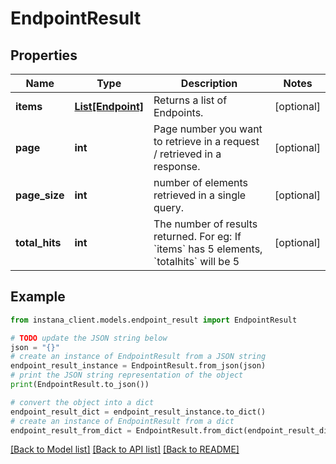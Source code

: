 # EndpointResult


## Properties

Name | Type | Description | Notes
------------ | ------------- | ------------- | -------------
**items** | [**List[Endpoint]**](Endpoint.md) | Returns a list of Endpoints. | [optional] 
**page** | **int** | Page number you want to retrieve in a request / retrieved in a response. | [optional] 
**page_size** | **int** | number of elements retrieved in a single query. | [optional] 
**total_hits** | **int** | The number of results returned. For eg: If &#x60;items&#x60; has 5 elements, &#x60;totalhits&#x60; will be 5 | [optional] 

## Example

```python
from instana_client.models.endpoint_result import EndpointResult

# TODO update the JSON string below
json = "{}"
# create an instance of EndpointResult from a JSON string
endpoint_result_instance = EndpointResult.from_json(json)
# print the JSON string representation of the object
print(EndpointResult.to_json())

# convert the object into a dict
endpoint_result_dict = endpoint_result_instance.to_dict()
# create an instance of EndpointResult from a dict
endpoint_result_from_dict = EndpointResult.from_dict(endpoint_result_dict)
```
[[Back to Model list]](../README.md#documentation-for-models) [[Back to API list]](../README.md#documentation-for-api-endpoints) [[Back to README]](../README.md)


